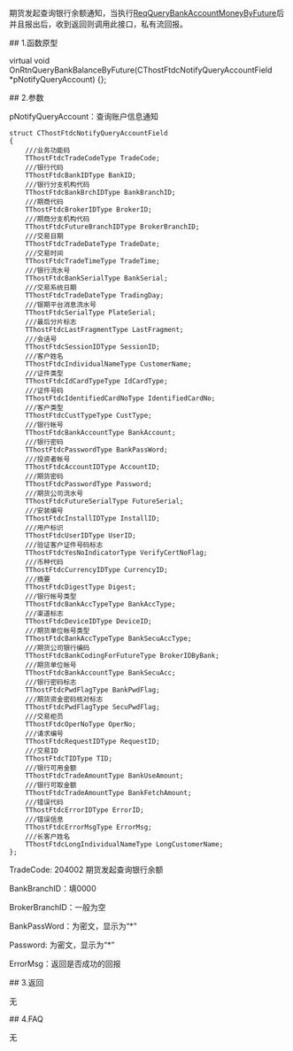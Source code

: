 <p>期货发起查询银行余额通知，当执行<a href="../../CTHOSTFTDCTRADERSPI/REQQUERYBANKACCOUNTMONEYBYFUTURE/">ReqQueryBankAccountMoneyByFuture</a>后并且报出后，收到返回则调用此接口，私有流回报。</p>
<span class="anchor" id="960ea23a-510f-44f5-9803-ceb0b0c7e129"></span>
## 1.函数原型
<p>virtual void OnRtnQueryBankBalanceByFuture(CThostFtdcNotifyQueryAccountField *pNotifyQueryAccount) {};</p>
<span class="anchor" id="5afc3f76-30ac-418a-aae2-3bb626334adb"></span>
## 2.参数
<p>pNotifyQueryAccount：查询账户信息通知</p>
<pre><code>struct CThostFtdcNotifyQueryAccountField
{
    ///业务功能码
    TThostFtdcTradeCodeType TradeCode;
    ///银行代码
    TThostFtdcBankIDType BankID;
    ///银行分支机构代码
    TThostFtdcBankBrchIDType BankBranchID;
    ///期商代码
    TThostFtdcBrokerIDType BrokerID;
    ///期商分支机构代码
    TThostFtdcFutureBranchIDType BrokerBranchID;
    ///交易日期
    TThostFtdcTradeDateType TradeDate;
    ///交易时间
    TThostFtdcTradeTimeType TradeTime;
    ///银行流水号
    TThostFtdcBankSerialType BankSerial;
    ///交易系统日期 
    TThostFtdcTradeDateType TradingDay;
    ///银期平台消息流水号
    TThostFtdcSerialType PlateSerial;
    ///最后分片标志
    TThostFtdcLastFragmentType LastFragment;
    ///会话号
    TThostFtdcSessionIDType SessionID;
    ///客户姓名
    TThostFtdcIndividualNameType CustomerName;
    ///证件类型
    TThostFtdcIdCardTypeType IdCardType;
    ///证件号码
    TThostFtdcIdentifiedCardNoType IdentifiedCardNo;
    ///客户类型
    TThostFtdcCustTypeType CustType;
    ///银行帐号
    TThostFtdcBankAccountType BankAccount;
    ///银行密码
    TThostFtdcPasswordType BankPassWord;
    ///投资者帐号
    TThostFtdcAccountIDType AccountID;
    ///期货密码
    TThostFtdcPasswordType Password;
    ///期货公司流水号
    TThostFtdcFutureSerialType FutureSerial;
    ///安装编号
    TThostFtdcInstallIDType InstallID;
    ///用户标识
    TThostFtdcUserIDType UserID;
    ///验证客户证件号码标志
    TThostFtdcYesNoIndicatorType VerifyCertNoFlag;
    ///币种代码
    TThostFtdcCurrencyIDType CurrencyID;
    ///摘要
    TThostFtdcDigestType Digest;
    ///银行帐号类型
    TThostFtdcBankAccTypeType BankAccType;
    ///渠道标志
    TThostFtdcDeviceIDType DeviceID;
    ///期货单位帐号类型
    TThostFtdcBankAccTypeType BankSecuAccType;
    ///期货公司银行编码
    TThostFtdcBankCodingForFutureType BrokerIDByBank;
    ///期货单位帐号
    TThostFtdcBankAccountType BankSecuAcc;
    ///银行密码标志
    TThostFtdcPwdFlagType BankPwdFlag;
    ///期货资金密码核对标志
    TThostFtdcPwdFlagType SecuPwdFlag;
    ///交易柜员
    TThostFtdcOperNoType OperNo;
    ///请求编号
    TThostFtdcRequestIDType RequestID;
    ///交易ID
    TThostFtdcTIDType TID;
    ///银行可用金额
    TThostFtdcTradeAmountType BankUseAmount;
    ///银行可取金额
    TThostFtdcTradeAmountType BankFetchAmount;
    ///错误代码
    TThostFtdcErrorIDType ErrorID;
    ///错误信息
    TThostFtdcErrorMsgType ErrorMsg;
    ///长客户姓名
    TThostFtdcLongIndividualNameType LongCustomerName;
};
</code></pre>
<p>TradeCode: 204002 期货发起查询银行余额</p>
<p>BankBranchID：填0000</p>
<p>BrokerBranchID：一般为空</p>
<p>BankPassWord：为密文，显示为“*”</p>
<p>Password: 为密文，显示为“*”</p>
<p>ErrorMsg：返回是否成功的回报</p>
<span class="anchor" id="2351a093-cb22-409b-ad22-75d4df35d5b2"></span>
## 3.返回
<p>无</p>
<span class="anchor" id="5c55e667-cc2b-41a9-bdb9-97db1f42016d"></span>
## 4.FAQ
<p>无</p>
